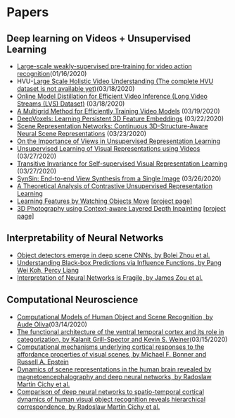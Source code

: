 # Papers

## Deep learning on Videos + Unsupervised Learning
- [Large-scale weakly-supervised pre-training for video action recognition](https://research.fb.com/wp-content/uploads/2019/05/Large-scale-weakly-supervised-pre-training-for-video-action-recognition.pdf?)(01/16/2020)
- HVU-[Large Scale Holistic Video Understanding (The complete HVU dataset is not available yet)](https://arxiv.org/pdf/1904.11451.pdf)(03/18/2020)
- [Online Model Distillation for Efficient Video Inference (Long Video Streams (LVS) Dataset)](https://arxiv.org/pdf/1812.02699.pdf) (03/18/2020)
- [A Multigrid Method for Efficiently Training Video Models](https://arxiv.org/pdf/1912.00998.pdf) (03/19/2020)
- [DeepVoxels: Learning Persistent 3D Feature Embeddings](https://arxiv.org/pdf/1812.01024.pdf) (03/22/2020)
- [Scene Representation Networks: Continuous 3D-Structure-Aware Neural Scene Representations](https://arxiv.org/pdf/1906.01618.pdf) (03/23/2020)
- [On the Importance of Views in Unsupervised Representation Learning](https://www.mikehwu.com/papers/representation_view.pdf)
- [Unsupervised Learning of Visual Representations using Videos](https://xiaolonw.github.io/papers/unsupervised_video.pdf) (03/27/2020)
- [Transitive Invariance for Self-supervised Visual Representation Learning](https://arxiv.org/pdf/1708.02901.pdf) (03/27/2020)
- [SynSin: End-to-end View Synthesis from a Single Image](https://arxiv.org/pdf/1912.08804.pdf) (03/26/2020)
- [A Theoretical Analysis of Contrastive Unsupervised Representation Learning](https://arxiv.org/pdf/1902.09229.pdf)
- [Learning Features by Watching Objects Move](https://arxiv.org/abs/1612.06370) [[project page]](https://people.eecs.berkeley.edu/~pathak/unsupervised_video/)
- [3D Photography using Context-aware Layered Depth Inpainting](https://arxiv.org/abs/2004.04727) [[project page]](https://shihmengli.github.io/3D-Photo-Inpainting/)

## Interpretability of Neural Networks
- [Object detectors emerge in deep scene CNNs, by Bolei Zhou et al.](https://people.csail.mit.edu/khosla/papers/iclr2015_zhou.pdf)
- [Understanding Black-box Predictions via Influence Functions, by Pang Wei Koh, Percy Liang](https://arxiv.org/pdf/1703.04730.pdf)
- [Interpretation of Neural Networks is Fragile, by James Zou et al.](https://machine-learning-and-security.github.io/papers/mlsec17_paper_18.pdf)

## Computational Neuroscience
- [Computational Models of Human Object and Scene Recognition, by Aude Oliva](http://olivalab.mit.edu/Papers/Oliva-Chapter-ObjectSceneDNN.pdf)(03/14/2020)
- [The functional architecture of the ventral temporal cortex and its role in categorization, by Kalanit Grill-Spector and Kevin S. Weiner](https://www.ncbi.nlm.nih.gov/pmc/articles/PMC4143420/pdf/nihms612516.pdf)(03/15/2020)
- [Computational mechanisms underlying cortical responses to the affordance properties of visual scenes, by Michael F. Bonner and Russell A. Epstein](https://journals.plos.org/ploscompbiol/article/file?id=10.1371/journal.pcbi.1006111&type=printable)
- [Dynamics of scene representations in the human brain revealed by magnetoencephalography and deep neural networks, by Radoslaw Martin Cichy et al.](https://www.sciencedirect.com/science/article/pii/S1053811916300076?via%3Dihub)
- [Comparison of deep neural networks to spatio-temporal cortical dynamics of human visual object recognition reveals hierarchical correspondence, by Radoslaw Martin Cichy et al.](https://www.nature.com/articles/srep27755.pdf)

